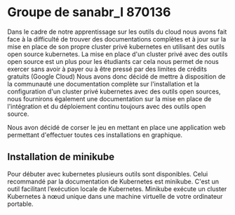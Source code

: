 # Groupe de sanabr_l 870136

Dans le cadre de notre apprentissage sur les outils du cloud nous avons fait face à la difficulté de trouver des documentations complètes et à jour sur la mise en place de son propre cluster privé kubernetes en utilisant des outils open source kubernetes.
La mise en place d'un cluster privé avec des outils open source est un plus pour les étudiants car cela nous permet de nous exercer sans avoir à payer ou à être pressé par des limites de crédits gratuits (Google Cloud)
Nous avons donc décidé de mettre à disposition de la communauté une documentation complète sur l'installation et la configuration d'un cluster privé kubernetes avec des outils open sources, nous fournirons également une documentation sur la mise en place de l'intégration et du déploiement continu toujours avec des outils open source.

Nous avon décidé de corser le jeu en mettant en place une application web permettant d'effectuer toutes ces installations en graphique.

## Installation de minikube

Pour débuter avec kubernetes plusieurs outils sont disponibles. Celui recommandé par la documentation de Kubernetes est minikube. C'est un outil facilitant l’exécution locale de Kubernetes. Minikube exécute un cluster Kubernetes à nœud unique dans une machine virtuelle de votre ordinateur portable.

